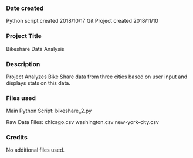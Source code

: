 ### Date created
Python script created 2018/10/17
Git Project created 2018/11/10

### Project Title
Bikeshare Data Analysis

### Description
Project Analyzes Bike Share data from three cities based on user input and displays stats on this data.

### Files used
Main Python Script:
bikeshare_2.py

Raw Data Files:
chicago.csv
washington.csv
new-york-city.csv

### Credits
No additional files used.
